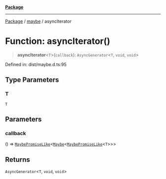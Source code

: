 [**Package**](../../README.md)

***

[Package](../../modules.md) / [maybe](../README.md) / asyncIterator

# Function: asyncIterator()

> **asyncIterator**\<`T`\>(`callback`): `AsyncGenerator`\<`T`, `void`, `void`\>

Defined in: dist/maybe.d.ts:95

## Type Parameters

### T

`T`

## Parameters

### callback

() => [`MaybePromiseLike`](../../types/type-aliases/MaybePromiseLike.md)\<[`Maybe`](../type-aliases/Maybe.md)\<[`MaybePromiseLike`](../../types/type-aliases/MaybePromiseLike.md)\<`T`\>\>\>

## Returns

`AsyncGenerator`\<`T`, `void`, `void`\>
